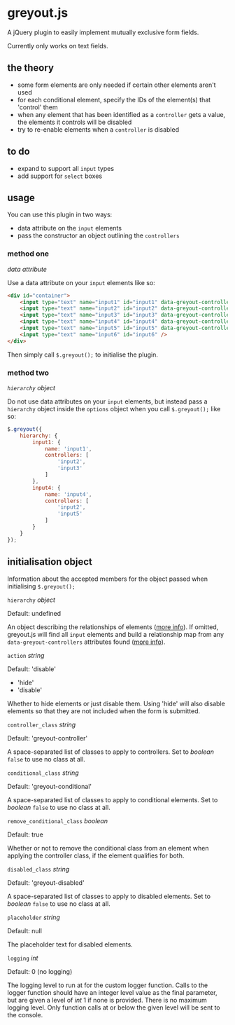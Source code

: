 # greyout.js #

A jQuery plugin to easily implement mutually exclusive form fields.

Currently only works on text fields.

## the theory ##

* some form elements are only needed if certain other elements aren't used
* for each conditional element, specify the IDs of the element(s) that 'control' them
* when any element that has been identified as a `controller` gets a value, the elements it controls will be disabled
* try to re-enable elements when a `controller` is disabled

## to do ##

* expand to support all `input` types
* add support for `select` boxes

## usage ##

You can use this plugin in two ways:

* data attribute on the `input` elements
* pass the constructor an object outlining the `controllers`

### method one ###

*data attribute*

Use a data attribute on your `input` elements like so:

```html
<div id="container">
	<input type="text" name="input1" id="input1" data-greyout-controllers="input2,input3,input6" />
	<input type="text" name="input2" id="input2" data-greyout-controllers="input6" />
	<input type="text" name="input3" id="input3" data-greyout-controllers="input6" />
	<input type="text" name="input4" id="input4" data-greyout-controllers="input2,input5,input6" />
	<input type="text" name="input5" id="input5" data-greyout-controllers="input6" />
	<input type="text" name="input6" id="input6" />
</div>
```

Then simply call `$.greyout();` to initialise the plugin.

### method two ###

*`hierarchy` object*

Do not use data attributes on your `input` elements, but instead pass a `hierarchy` object inside the `options` object when you call `$.greyout();` like so:

```js
$.greyout({
	hierarchy: {
		input1: {
			name: 'input1',
			controllers: [
				'input2',
				'input3'
			]
		},
		input4: {
			name: 'input4',
			controllers: [
				'input2',
				'input5'
			]
		}
	}
});
```

## initialisation object ##

Information about the accepted members for the object passed when initialising `$.greyout();`

`hierarchy` *object*

Default: undefined

An object describing the relationships of elements ([more info](#method-two)). If omitted, greyout.js will find all `input` elements and build a relationship map from any `data-greyout-controllers` attributes found ([more info](#method-one)).

`action` *string*

Default: 'disable'

* 'hide'
* 'disable'

Whether to hide elements or just disable them. Using 'hide' will also disable elements so that they are not included when the form is submitted.

`controller_class` *string*

Default: 'greyout-controller'

A space-separated list of classes to apply to controllers. Set to *boolean* `false` to use no class at all.

`conditional_class` *string*

Default: 'greyout-conditional'

A space-separated list of classes to apply to conditional elements. Set to *boolean* `false` to use no class at all.

`remove_conditional_class` *boolean*

Default: true

Whether or not to remove the conditional class from an element when applying the controller class, if the element qualifies for both.

`disabled_class` *string*

Default: 'greyout-disabled'

A space-separated list of classes to apply to disabled elements. Set to *boolean* `false` to use no class at all.

`placeholder` *string*

Default: null

The placeholder text for disabled elements.

`logging` *int*

Default: 0 (no logging)

The logging level to run at for the custom logger function. Calls to the logger function should have an integer level value as the final parameter, but are given a level of *int* 1 if none is provided. There is no maximum logging level. Only function calls at or below the given level will be sent to the console.